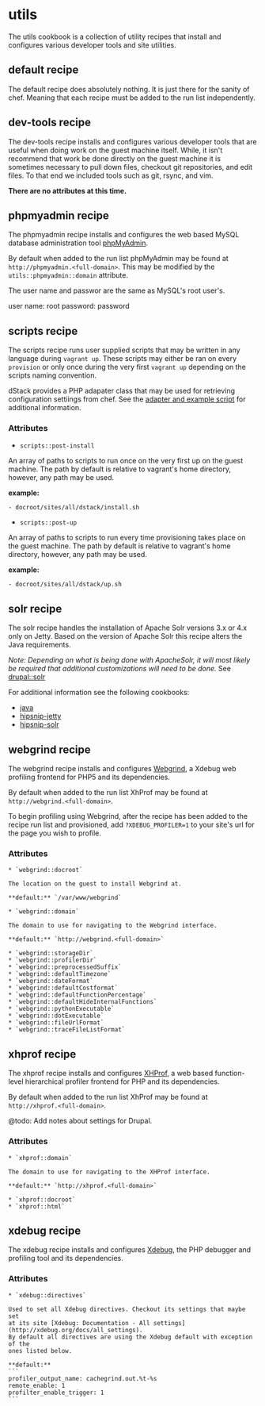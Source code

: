 utils
=====

The utils cookbook is a collection of utility recipes that install and configures
various developer tools and site utilities.

default recipe
--------------

The default recipe does absolutely nothing. It is just there for the sanity of
chef. Meaning that each recipe must be added to the run list independently.

dev-tools recipe
----------------

The dev-tools recipe installs and configures various developer tools that are
useful when doing work on the guest machine itself. While, it isn't recommend
that work be done directly on the guest machine it is sometimes necessary to
pull down files, checkout git repositories, and edit files. To that end we
included tools such as git, rsync, and vim.

**There are no attributes at this time.**

phpmyadmin recipe
-----------------

The phpmyadmin recipe installs and configures the web based MySQL database
administration tool [phpMyAdmin](http://www.phpmyadmin.net/home_page/index.php).

By default when added to the run list phpMyAdmin may be found at
`http://phpmyadmin.<full-domain>`. This may be modified by the
`utils::phpmyadmin::domain` attribute.

The user name and passwor are the same as MySQL's root user's.

user name: root
password: password

scripts recipe
--------------

The scripts recipe runs user supplied scripts that may be written in any language
during `vagrant up`. These scripts may either be ran on every `provision` or only
once during the very first `vagrant up` depending on the scripts naming
convention.

dStack provides a PHP adapater class that may be used for retrieving
configuration settiings from chef. See the [adapter and example script](../../../dstack/scripts)
for additional information.

### Attributes

   * `scripts::post-install`

   An array of paths to scripts to run once on the very first up on the guest
   machine. The path by default is relative to vagrant's home directory, however,
   any path may be used.

   **example:**
   ```
   - docroot/sites/all/dstack/install.sh
   ```

   * `scripts::post-up`

   An array of paths to scripts to run every time provisioning takes place on
   the guest machine. The path by default is relative to vagrant's home directory, however,
   any path may be used.

   **example:**
   ```
   - docroot/sites/all/dstack/up.sh
   ```

solr recipe
-----------

The solr recipe handles the installation of Apache Solr versions 3.x or 4.x
only on Jetty. Based on the version of Apache Solr this recipe alters the Java
requirements.

*Note: Depending on what is being done with ApacheSolr, it will most likely be
required that additional customizations will need to be done.* See [drupal::solr](../drupal#solr-recipe)


For additional information see the following cookbooks:

* [java](../../berks-cookbooks/java)
* [hipsnip-jetty](../../berks-cookbooks/hipsnip-jetty)
* [hipsnip-solr](../../berks-cookbooks/hipsnip-solr)

webgrind recipe
---------------

The webgrind recipe installs and configures [Webgrind](https://github.com/jokkedk/webgrind),
a Xdebug web profiling frontend for PHP5 and its dependencies.

By default when added to the run list XhProf may be found at
`http://webgrind.<full-domain>`.

To begin profiling using Webgrind, after the recipe has been added to the
recipe run list and provisioned, add `?XDEBUG_PROFILER=1` to your site's url
for the page you wish to profile.

### Attributes

    * `webgrind::docroot`

    The location on the guest to install Webgrind at.

    **default:** `/var/www/webgrind`

    * `webgrind::domain`

    The domain to use for navigating to the Webgrind interface.

    **default:** `http://webgrind.<full-domain>`

    * `webgrind::storageDir`
    * `webgrind::profilerDir`
    * `webgrind::preprocessedSuffix`
    * `webgrind::defaultTimezone`
    * `webgrind::dateFormat`
    * `webgrind::defaultCostformat`
    * `webgrind::defaultFunctionPercentage`
    * `webgrind::defaultHideInternalFunctions`
    * `webgrind::pythonExecutable`
    * `webgrind::dotExecutable`
    * `webgrind::fileUrlFormat`
    * `webgrind::traceFileListFormat`

xhprof recipe
-------------

The xhprof recipe installs and configures [XHProf](https://github.com/phacility/xhprof),
a web based function-level hierarchical profiler frontend for PHP and its
dependencies.

By default when added to the run list XhProf may be found at
`http://xhprof.<full-domain>`.

@todo: Add notes about settings for Drupal.

### Attributes

    * `xhprof::domain`

    The domain to use for navigating to the XHProf interface.

    **default:** `http://xhprof.<full-domain>`

    * `xhprof::docroot`
    * `xhprof::html`

xdebug recipe
-------------

The xdebug recipe installs and configures [Xdebug](http://xdebug.org/),
the PHP debugger and profiling tool and its dependencies.

### Attributes

    * `xdebug::directives`

    Used to set all Xdebug directives. Checkout its settings that maybe set
    at its site [Xdebug: Documentation - All settings](http://xdebug.org/docs/all_settings).
    By default all directives are using the Xdebug default with exception of the
    ones listed below.

    **default:**
    ```
    profiler_output_name: cachegrind.out.%t-%s
    remote_enable: 1
    profilter_enable_trigger: 1
    ```
